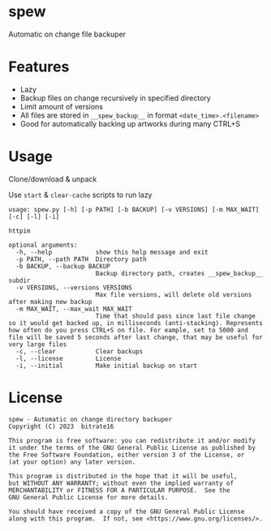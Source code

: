 # spew
Automatic on change file backuper

# Features
* Lazy
* Backup files on change recursively in specified directory
* Limit amount of versions
* All files are stored in `__spew_backup__` in format `<date_time>.<filename>`
* Good for automatically backing up artworks during many CTRL+S

# Usage
Clone/download & unpack

Use `start` & `clear-cache` scripts to run lazy

```
usage: spew.py [-h] [-p PATH] [-b BACKUP] [-v VERSIONS] [-m MAX_WAIT] [-c] [-l] [-i]

httpim

optional arguments:
  -h, --help            show this help message and exit
  -p PATH, --path PATH  Directory path
  -b BACKUP, --backup BACKUP
                        Backup directory path, creates __spew_backup__ subdir
  -v VERSIONS, --versions VERSIONS
                        Max file versions, will delete old versions after making new backup
  -m MAX_WAIT, --max_wait MAX_WAIT
                        Time that should pass since last file change so it would get backed up, in milliseconds (anti-stacking). Represents how often do you press CTRL+S on file. For eample, set to 5000 and file will be saved 5 seconds after last change, that may be useful for very large files
  -c, --clear           Clear backups
  -l, --license         License
  -i, --initial         Make initial backup on start
```

# License
```
spew - Automatic on change directory backuper
Copyright (C) 2023  bitrate16

This program is free software: you can redistribute it and/or modify
it under the terms of the GNU General Public License as published by
the Free Software Foundation, either version 3 of the License, or
(at your option) any later version.

This program is distributed in the hope that it will be useful,
but WITHOUT ANY WARRANTY; without even the implied warranty of
MERCHANTABILITY or FITNESS FOR A PARTICULAR PURPOSE.  See the
GNU General Public License for more details.

You should have received a copy of the GNU General Public License
along with this program.  If not, see <https://www.gnu.org/licenses/>.
```
